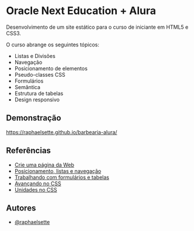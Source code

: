 
# Oracle Next Education + Alura

Desenvolvimento de um site estático para o curso de iniciante em HTML5 e CSS3.

O curso abrange os seguintes tópicos:

- Listas e Divisões
- Navegação
- Posicionamento de elementos
- Pseudo-classes CSS
- Formulários
- Semântica
- Estrutura de tabelas
- Design responsivo

## Demonstração

https://raphaelsette.github.io/barbearia-alura/


## Referências

 - [Crie uma página da Web](https://www.alura.com.br/curso-online-html5-css3-primeiros-passos)
 - [Posicionamento, listas e navegação](https://www.alura.com.br/curso-online-html5-css3-posicionamento-listas-navegacao)
 - [Trabalhando com formulários e tabelas](https://www.alura.com.br/curso-online-html5-css3-formularios-tabelas)
 - [Avançando no CSS](https://www.alura.com.br/curso-online-html5-css3-avancando-css)
 - [Unidades no CSS](https://www.alura.com.br/artigos/guia-de-unidades-no-css)
 
## Autores

- [@raphaelsette](https://www.github.com/raphaelsette)
